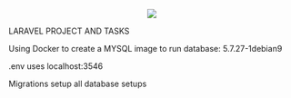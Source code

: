 <p align="center"><img src="https://laravel.com/assets/img/components/logo-laravel.svg"></p>

LARAVEL PROJECT AND TASKS

Using Docker to create a MYSQL image to run database: 5.7.27-1debian9

.env uses localhost:3546

Migrations setup all database setups 










